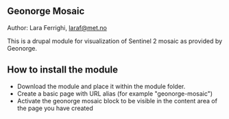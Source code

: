 ## Geonorge Mosaic

Author: Lara Ferrighi, laraf@met.no

This is a drupal module for visualization of Sentinel 2 mosaic as provided by Geonorge. 

## How to install the module
* Download the module and place it within the module folder. 
* Create a basic page with URL alias (for example "geonorge-mosaic")
* Activate the geonorge mosaic block to be visible in the content area of the page you have created 

